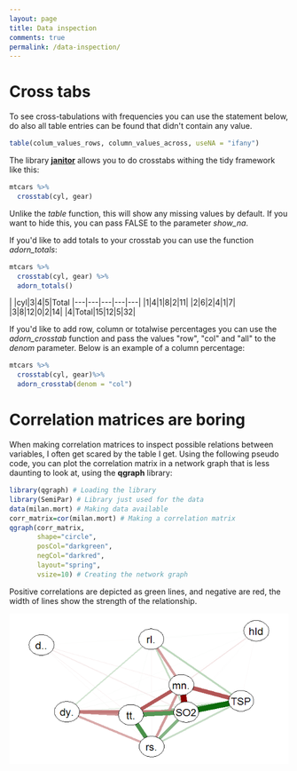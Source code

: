 ```yaml
---
layout: page
title: Data inspection
comments: true
permalink: /data-inspection/
---
```

# Cross tabs

To see cross-tabulations with frequencies you can use the statement below, do also all table entries can be found that didn't contain any value.

```r
table(colum_values_rows, column_values_across, useNA = "ifany")
```

The library **[janitor](https://www.rdocumentation.org/packages/janitor)** allows you to do crosstabs withing the tidy framework like this:
```r
mtcars %>% 
  crosstab(cyl, gear)
```
Unlike the _table_ function, this will show any missing values by default. If you want to hide this, you can pass FALSE to the parameter _show_na_. 

If you'd like to add totals to your crosstab you can use the function _adorn_totals_:
```r
mtcars %>% 
  crosstab(cyl, gear) %>% 
  adorn_totals() 
```
| |cyl|3|4|5|Total
|---|---|---|---|---|
|1|4|1|8|2|11|
|2|6|2|4|1|7|
|3|8|12|0|2|14|
|4|Total|15|12|5|32|

If you'd like to add row, column or totalwise percentages you can use the _adorn_crosstab_ function and pass the values "row", "col" and "all" to the _denom_ parameter. Below is an example of a column percentage:
```r
mtcars %>% 
  crosstab(cyl, gear)%>% 
  adorn_crosstab(denom = "col")
```



# Correlation matrices are boring

When making correlation matrices to inspect possible relations between variables, I often get scared by the table I get. Using the following pseudo code, you can plot the correlation matrix in a network graph that is less daunting to look at, using the **qgraph** library:

```r
library(qgraph) # Loading the library
library(SemiPar) # Library just used for the data
data(milan.mort) # Making data available
corr_matrix=cor(milan.mort) # Making a correlation matrix
qgraph(corr_matrix,
       shape="circle",
       posCol="darkgreen",
       negCol="darkred",
       layout="spring",
       vsize=10) # Creating the network graph
```

Positive correlations are depicted as green lines, and negative are red, the width of lines show the strength of the relationship.

<img src="/_pages/snippets-and-tips/data-inspection/correlation-network.png" alt="Correlation network" align="center"/>

